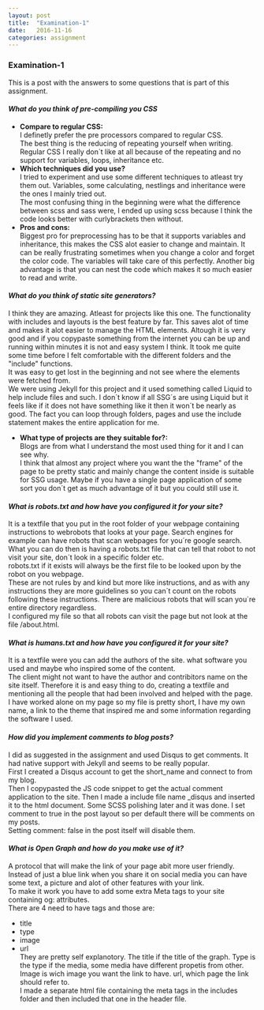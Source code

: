 ```yaml
---
layout: post
title:  "Examination-1"
date:   2016-11-16
categories: assignment
---
```


### Examination-1 

This is a post with the answers to some questions that is part of this assignment.

#### *What do you think of pre-compiling you CSS* 
- **Compare to regular CSS:**  
I definetly prefer the pre processors compared to regular CSS.  
The best thing is the reducing of repeating yourself when writing. Regular CSS I really don´t like at all
because of the repeating and no support for variables, loops, inheritance etc.
- **Which techniques did you use?**  
I tried to experiment and use some different techniques to atleast try them out. Variables, some calculating, nestlings and 
inheritance were the ones I mainly tried out.  
The most confusing thing in the beginning were what the difference between scss and sass were, I ended up
using scss because I think the code looks better with curlybrackets then without.
- **Pros and cons:**  
Biggest pro for preprocessing has to be that it supports variables and inheritance, this makes the CSS alot easier
to change and maintain. It can be really frustrating sometimes when you change a color and forget the color code.
The variables will take care of this perfectly. Another big advantage is that you can nest the code
which makes it so much easier to read and write.

#### *What do you think of static site generators?*  
I think they are amazing. Atleast for projects like this one. 
The functionality with includes and layouts is the best feature by far. This saves alot of time and makes it alot easier to manage
the HTML elements. Altough it is very good and if you copypaste something from the internet you can be up and running within minutes
it is not and easy system I think. It took me quite some time before I felt comfortable with the different folders and the
"include" functions.  
It was easy to get lost in the beginning and not see where the elements were fetched from.  
We were using Jekyll for this project and it used something called Liquid to help include files and such.
I don´t know if all SSG´s are using Liquid but it feels like if it does not have something like it then it won´t be 
nearly as good. The fact you can loop through folders, pages and use the include statement makes the
entire application for me.  
- **What type of projects are they suitable for?:**  
Blogs are from what I understand the most used thing for it and I can see why.  
I think that almost any project where you want the the "frame" of the page to be pretty static and mainly change the content inside
is suitable for SSG usage. Maybe if you have a single page application of some sort you don´t get as much advantage of it
but you could still use it.

#### *What is robots.txt and how have you configured it for your site?*  
It is a textfile that you put in the root folder of your webpage containing instructions to webrobots
that looks at your page. Search engines for example can have robots that scan webpages for you´re google
search. What you can do then is having a robots.txt file that can tell that robot to not visit your site, don´t look in a specific folder etc.  
robots.txt if it exists will always be the first file to be looked upon by the robot on you webpage.  
These are not rules by and kind but more like instructions, and as with any instructions they are more guidelines 
so you can´t count on the robots following these instructions. There are malicious robots that will scan you´re 
entire directory regardless.  
I configured my file so that all robots can visit the page but not look at the file /about.html.

#### *What is humans.txt and how have you configured it for your site?*  
It is a textfile were you can add the authors of the site. what software you used and maybe who inspired some of the content.  
The client might not want to have the author and contribitors name on the site itself. Therefore it is and easy thing
to do, creating a textfile and mentioning all the people that had been involved and helped with the page.  
I have worked alone on my page so my file is pretty short, I have my own name, a link to the theme that inspired me
and some information regarding the software I used.

#### *How did you implement comments to blog posts?*  
I did as suggested in the assignment and used Disqus to get comments. It had native support with
Jekyll and seems to be really popular.  
First I created a Disqus account to get the short_name and connect to from my blog.  
Then I copypasted the JS code snippet to get the actual comment application to the site.
Then I made a include file name _disqus and inserted it to the html document. Some SCSS polishing later and 
it was done.
I set comment to true in the post layout so per default there will be comments on my posts.  
Setting comment: false in the post itself will disable them.

#### *What is Open Graph and how do you make use of it?*
A protocol that will make the link of your page abit more user friendly.  
Instead of just a blue link when you share it on social media you can have some text, a picture and alot of other features
with your link.  
To make it work you have to add some extra Meta tags to your site containing og: attributes.  
There are 4 need to have tags and those are:  
- title  
- type  
- image  
- url  
They are pretty self explanotory. The title if the title of the graph. Type is the type if the media, some media have different 
propetis from other. Image is wich image you want the link to have. url, which page the link should refer to.  
I made a separate html file containing the meta tags in the includes folder and then included that one in the header file.



